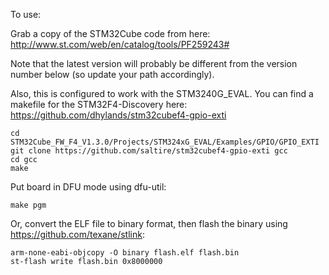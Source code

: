 To use:

Grab a copy of the STM32Cube code from here: http://www.st.com/web/en/catalog/tools/PF259243#

Note that the latest version will probably be different from the version number below
(so update your path accordingly).

Also, this is configured to work with the STM3240G_EVAL.
You can find a makefile for the STM32F4-Discovery here:
https://github.com/dhylands/stm32cubef4-gpio-exti

```
cd STM32Cube_FW_F4_V1.3.0/Projects/STM324xG_EVAL/Examples/GPIO/GPIO_EXTI
git clone https://github.com/saltire/stm32cubef4-gpio-exti gcc
cd gcc
make
```

Put board in DFU mode using dfu-util:

`make pgm`

Or, convert the ELF file to binary format,
then flash the binary using https://github.com/texane/stlink:

```
arm-none-eabi-objcopy -O binary flash.elf flash.bin
st-flash write flash.bin 0x8000000
```
